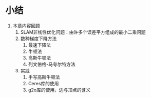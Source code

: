 # 小结  
1. 本章内容回顾
   1. SLAM非线性优化问题：由许多个误差平方组成的最小二乘问题
   2. 数种梯度下降方法
      1. 最速下降法
      2. 牛顿法
      3. 高斯牛顿法
      4. 列文伯格-马夸尔特方法
   3. 实践
      1. 手写高斯牛顿法
      2. Ceres库的使用
      3. g2o库的使用，边与顶点的含义